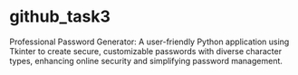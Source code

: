 # github_task3
Professional Password Generator: A user-friendly Python application using Tkinter to create secure, customizable passwords with diverse character types, enhancing online security and simplifying password management.
